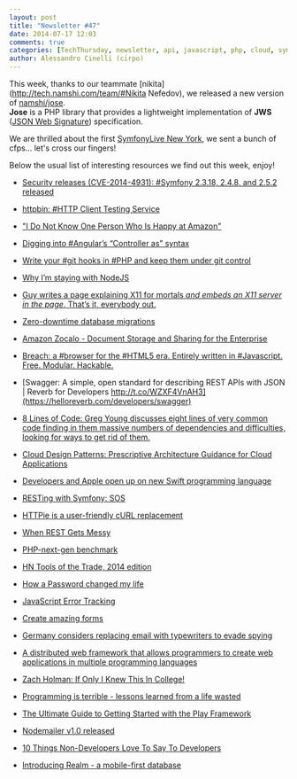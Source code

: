 ```yaml
---
layout: post
title: "Newsletter #47"
date: 2014-07-17 12:03
comments: true
categories: [TechThursday, newsletter, api, javascript, php, cloud, symfony2, rest, nodejs]
author: Alessandro Cinelli (cirpo)
---
```


This week, thanks to our teammate [nikita](http://tech.namshi.com/team/#Nikita Nefedov), we released a new version of [namshi/jose](https://github.com/namshi/jose).<br />
**Jose** is a PHP library that provides a lightweight implementation of **JWS** ([JSON Web Signature](http://tools.ietf.org/html/draft-jones-json-web-signature-04)) specification.

We are thrilled about the first [SymfonyLive New York](http://symfony.com/blog/symfonylive-new-york-here-we-come-october-9-10), we sent a bunch of cfps... let's cross our fingers!


Below the usual list of interesting resources we find out this week, enjoy!

* [Security releases (CVE-2014-4931): #Symfony 2.3.18, 2.4.8, and 2.5.2 released](http://buff.ly/1jQCIdf)

* [httpbin: #HTTP Client Testing Service](http://buff.ly/1mh5zBN)

* ["I Do Not Know One Person Who Is Happy at Amazon"](http://buff.ly/1rfPkgd)

* [Digging into #Angular’s “Controller as” syntax](http://buff.ly/1mdnKYY)

* [Write your #git hooks in #PHP and keep them under git control](http://buff.ly/1oTCIIf)

* [Why I’m staying with NodeJS](http://buff.ly/1tAEK55)

<!-- more -->

* [Guy writes a page explaining X11 for mortals *and embeds an X11 server in the page*. That’s it, everybody out.](http://t.co/ip61zsw87v)

* [Zero-downtime database migrations](http://buff.ly/1nh6IJW)

* [Amazon Zocalo - Document Storage and Sharing for the Enterprise](http://buff.ly/1qqGUyy)

* [Breach: a #browser for the #HTML5 era. Entirely written in #Javascript. Free. Modular. Hackable.](http://buff.ly/1jhYrdw)

* [Swagger: A simple, open standard for describing REST APIs with JSON | Reverb for Developers http://t.co/WZXF4VnAH3](https://helloreverb.com/developers/swagger)

* [8 Lines of Code: Greg Young discusses eight lines of very common code finding in them massive numbers of dependencies and difficulties, looking for ways to get rid of them.](http://www.infoq.com/presentations/8-lines-code-refactoring)

* [Cloud Design Patterns: Prescriptive Architecture Guidance for Cloud Applications](http://msdn.microsoft.com/en-us/library/dn568099.aspx#_The_Sample_Applications)

* [Developers and Apple open up on new Swift programming language](http://www.zdnet.com/developers-and-apple-open-up-on-new-swift-programming-language-7000031536)

* [RESTing with Symfony: SOS](http://williamdurand.fr/2014/07/02/resting-with-symfony-sos/)

* [HTTPie is a user-friendly cURL replacement](https://github.com/jakubroztocil/httpie)

* [When REST Gets Messy](https://zapier.com/engineering/when-rest-gets-messy/)

* [PHP-next-gen benchmark](http://zsuraski.blogspot.co.il/2014/07/benchmarking-phpng.html?m=1)

* [HN Tools of the Trade, 2014 edition](https://github.com/cjbarber/ToolsOfTheTrade)

* [How a Password changed my life](https://medium.com/@manicho/how-a-password-changed-my-life-7af5d5f28038)

* [JavaScript Error Tracking](http://trackjs.com/)

* [Create amazing forms](https://formcrafts.com/)

* [Germany considers replacing email with typewriters to evade spying](http://nakedsecurity.sophos.com/2014/07/16/germany-considers-replacing-email-with-typewriters-to-evade-spying)

* [A distributed web framework that allows programmers to create web applications in multiple programming languages](https://github.com/sausheong/polyglot)

* [Zach Holman: If Only I Knew This In College!](http://vimeo.com/92087878)

* [Programming is terrible - lessons learned from a life wasted](http://programmingisterrible.com/)

* [The Ultimate Guide to Getting Started with the Play Framework](http://brikis98.blogspot.ae/2014/03/the-ultimate-guide-to-getting-started.html)

* [Nodemailer v1.0 released](http://www.andrisreinman.com/nodemailer-v1-0/)

* [10 Things Non-Developers Love To Say To Developers](http://blog.newrelic.com/2014/07/15/geekspeak-data/)

* [Introducing Realm - a mobile-first database](http://realm.io/news/introducing-realm)